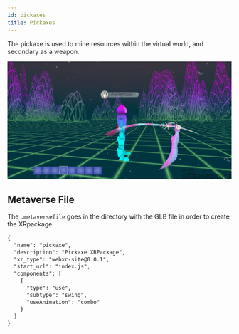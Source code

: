 ```yaml
---
id: pickaxes
title: Pickaxes
---
```


The pickaxe is used to mine resources within the virtual world, and secondary as a weapon.

![](/img/pickaxe.jpg)



## Metaverse File

The `.metaversefile` goes in the directory with the GLB file in order to create the XRpackage.

```
{
  "name": "pickaxe",
  "description": "Pickaxe XRPackage",
  "xr_type": "webxr-site@0.0.1",
  "start_url": "index.js",
  "components": [
    {
      "type": "use",
      "subtype": "swing",
      "useAnimation": "combo"
    }
  ]
}
```